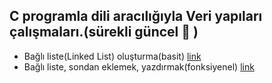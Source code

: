 ## C programla dili aracılığıyla Veri yapıları çalışmaları.(sürekli güncel :arrows_counterclockwise: )

- Bağlı liste(Linked List) oluşturma(basit) [link](https://github.com/PAU-Projects/Data-Structures/blob/master/linkedlist.cpp)
- Bağlı liste, sondan eklemek, yazdırmak(fonksiyenel) [link](https://github.com/PAU-Projects/Data-Structures/blob/master/linkedlist_fonksiyonel.cpp)

